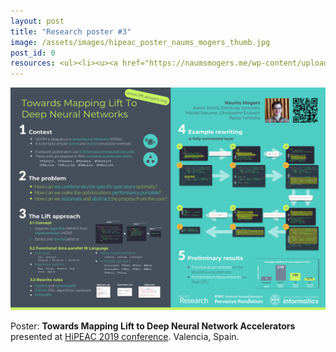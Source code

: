 ```yaml
---
layout: post
title: "Research poster #3"
image: /assets/images/hipeac_poster_naums_mogers_thumb.jpg
post_id: 0
resources: <ul><li><u><a href="https://naumsmogers.me/wp-content/uploads/2019/01/hipeac_poster_naums_mogers.pdf">PDF poster (1 MB)</a></u></li></ul>
---
```

<a href="/assets/other/hipeac_poster_naums_mogers.pdf"><img src="/assets/images/hipeac_poster_naums_mogers.png" alt="HiPEAC 2019 poster"></a>
<p>
Poster: <b>Towards Mapping Lift to Deep Neural Network Accelerators</b> presented at <a href="https://www.hipeac.net/2019/valencia/">HiPEAC 2019 conference</a>. Valencia, Spain.</p>